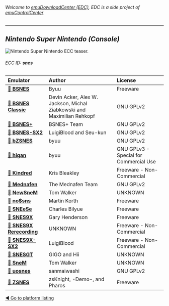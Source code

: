 ###### Welcome to [emuDownloadCenter (EDC)](https://github.com/PhoenixInteractiveNL/emuDownloadCenter/wiki/), EDC is a side project of [emuControlCenter](https://github.com/PhoenixInteractiveNL/emuControlCenter/wiki/)
***
## _Nintendo Super Nintendo (Console)_
![](https://raw.githubusercontent.com/wiki/PhoenixInteractiveNL/emuDownloadCenter/images_platform/ecc_snes_teaser.png "Nintendo Super Nintendo ECC teaser.")
###### ECC ID: **snes**

| Emulator   | Author      | License     |
|:-----------|:------------|:------------|
| [:file_folder: **BSNES**](https://github.com/PhoenixInteractiveNL/emuDownloadCenter/wiki/Emulator-bsnes#menu) | Byuu | Freeware |
| [:file_folder: **BSNES Classic**](https://github.com/PhoenixInteractiveNL/emuDownloadCenter/wiki/Emulator-bsnesclassic#menu) | Devin Acker, Alex W. Jackson, Michal Ziabkowski and Maximilian Rehkopf | GNU GPLv2 |
| [:file_folder: **BSNES+**](https://github.com/PhoenixInteractiveNL/emuDownloadCenter/wiki/Emulator-bsnesplus#menu) | BSNES+ Team | GNU GPLv2 |
| [:file_folder: **BSNES-SX2**](https://github.com/PhoenixInteractiveNL/emuDownloadCenter/wiki/Emulator-bsnessx2#menu) | LuigiBlood and Seu-kun | GNU GPLv2 |
| [:file_folder: **bZSNES**](https://github.com/PhoenixInteractiveNL/emuDownloadCenter/wiki/Emulator-bzsnes#menu) | byuu | GNU GPLv2 |
| [:file_folder: **higan**](https://github.com/PhoenixInteractiveNL/emuDownloadCenter/wiki/Emulator-higan#menu) | byuu | GNU GPLv3 - Special for Commercial Use |
| [:file_folder: **Kindred**](https://github.com/PhoenixInteractiveNL/emuDownloadCenter/wiki/Emulator-kindred#menu) | Kris Bleakley | Freeware - Non-Commercial |
| [:file_folder: **Mednafen**](https://github.com/PhoenixInteractiveNL/emuDownloadCenter/wiki/Emulator-mednafen#menu) | The Mednafen Team | GNU GPLv2 |
| [:file_folder: **NewSneM**](https://github.com/PhoenixInteractiveNL/emuDownloadCenter/wiki/Emulator-neusnem#menu) | Tom Walker | UNKNOWN |
| [:file_folder: **no$sns**](https://github.com/PhoenixInteractiveNL/emuDownloadCenter/wiki/Emulator-nosns#menu) | Martin Korth | Freeware |
| [:file_folder: **SNEeSe**](https://github.com/PhoenixInteractiveNL/emuDownloadCenter/wiki/Emulator-sneese#menu) | Charles Bilyue | Freeware |
| [:file_folder: **SNES9X**](https://github.com/PhoenixInteractiveNL/emuDownloadCenter/wiki/Emulator-snes9x#menu) | Gary Henderson | Freeware |
| [:file_folder: **SNES9X Rerecording**](https://github.com/PhoenixInteractiveNL/emuDownloadCenter/wiki/Emulator-snes9xrr#menu) | UNKNOWN | Freeware - Non-Commercial |
| [:file_folder: **SNES9X-SX2**](https://github.com/PhoenixInteractiveNL/emuDownloadCenter/wiki/Emulator-snes9xsx2#menu) | LuigiBlood | Freeware - Non-Commercial |
| [:file_folder: **SNESGT**](https://github.com/PhoenixInteractiveNL/emuDownloadCenter/wiki/Emulator-snesgt#menu) | GIGO and Hii | UNKNOWN |
| [:file_folder: **SneM**](https://github.com/PhoenixInteractiveNL/emuDownloadCenter/wiki/Emulator-snem#menu) | Tom Walker | UNKNOWN |
| [:file_folder: **uosnes**](https://github.com/PhoenixInteractiveNL/emuDownloadCenter/wiki/Emulator-uosnes#menu) | sanmaiwashi | GNU GPLv2 |
| [:file_folder: **ZSNES**](https://github.com/PhoenixInteractiveNL/emuDownloadCenter/wiki/Emulator-zsnes#menu) | zsKnight, -Demo-, and Pharos | Freeware |

[:arrow_backward: Go to platform listing](https://github.com/PhoenixInteractiveNL/emuDownloadCenter/wiki/EDC-Platform-List)
